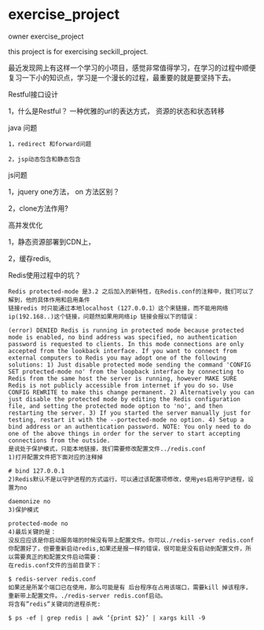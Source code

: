 # exercise_project
owner exercise_project

this project is for exercising seckill_project.

  最近发现网上有这样一个学习的小项目，感觉非常值得学习，在学习的过程中顺便复习一下小的知识点，学习是一个漫长的过程，最重要的就是要坚持下去。

Restful接口设计

  1，什么是Restful？
      一种优雅的url的表达方式，
      资源的状态和状态转移


java 问题

    1，redirect 和forward问题

    2，jsp动态包含和静态包含

js问题

   1，jquery one方法， on 方法区别？


   2，clone方法作用?

高并发优化

   1，静态资源部署到CDN上，

   2，缓存redis,


Redis使用过程中的坑？

    Redis protected-mode 是3.2 之后加入的新特性，在Redis.conf的注释中，我们可以了解到，他的具体作用和启用条件
    链接redis 时只能通过本地localhost (127.0.0.1）这个来链接，而不能用网络ip(192.168..)这个链接，问题然如果用网络ip 链接会报以下的错误：

    (error) DENIED Redis is running in protected mode because protected mode is enabled, no bind address was specified, no authentication password is requested to clients. In this mode connections are only accepted from the lookback interface. If you want to connect from external computers to Redis you may adopt one of the following solutions: 1) Just disable protected mode sending the command 'CONFIG SET protected-mode no' from the loopback interface by connecting to Redis from the same host the server is running, however MAKE SURE Redis is not publicly accessible from internet if you do so. Use CONFIG REWRITE to make this change permanent. 2) Alternatively you can just disable the protected mode by editing the Redis configuration file, and setting the protected mode option to 'no', and then restarting the server. 3) If you started the server manually just for testing, restart it with the --portected-mode no option. 4) Setup a bind address or an authentication password. NOTE: You only need to do one of the above things in order for the server to start accepting connections from the outside.
    是说处于保护模式，只能本地链接，我们需要修改配置文件../redis.conf
    1)打开配置文件把下面对应的注释掉

    # bind 127.0.0.1
    2)Redis默认不是以守护进程的方式运行，可以通过该配置项修改，使用yes启用守护进程，设置为no

    daemonize no
    3)保护模式

    protected-mode no
    4)最后关键的是：
    没反应应该是你启动服务端的时候没有带上配置文件。你可以./redis-server redis.conf
    你配置好了，但要重新启动redis,如果还是报一样的错误，很可能是没有启动到配置文件，所以需要真正的和配置文件启动需要：
    在redis.conf文件的当前目录下：

    $ redis-server redis.conf
    如果还是所某个端口已在使用，那么可能是有 后台程序在占用该端口，需要kill 掉该程序，重新带上配置文件。./redis-server redis.conf启动。
    将含有”redis”关键词的进程杀死:

    $ ps -ef | grep redis | awk ‘{print $2}’ | xargs kill -9

